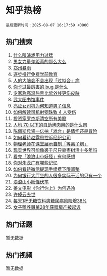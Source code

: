 # 知乎热榜

`最后更新时间：2025-08-07 16:17:59 +0800`

## 热门搜索

1. [什么叫演戏用力过猛](https://www.zhihu.com/search?q=%E4%BB%80%E4%B9%88%E5%8F%AB%E6%BC%94%E6%88%8F%E7%94%A8%E5%8A%9B%E8%BF%87%E7%8C%9B)
1. [男女力量差距真的那么大么](https://www.zhihu.com/search?q=%E7%94%B7%E5%A5%B3%E5%8A%9B%E9%87%8F%E5%B7%AE%E8%B7%9D%E7%9C%9F%E7%9A%84%E9%82%A3%E4%B9%88%E5%A4%A7%E4%B9%88)
1. [郑州暴雨](https://www.zhihu.com/search?q=%E9%83%91%E5%B7%9E%E6%9A%B4%E9%9B%A8)
1. [逐步推行免费学前教育](https://www.zhihu.com/search?q=%E9%80%90%E6%AD%A5%E6%8E%A8%E8%A1%8C%E5%85%8D%E8%B4%B9%E5%AD%A6%E5%89%8D%E6%95%99%E8%82%B2)
1. [人的大脑会不会出现「过拟合」病](https://www.zhihu.com/search?q=%E4%BA%BA%E7%9A%84%E5%A4%A7%E8%84%91%E4%BC%9A%E4%B8%8D%E4%BC%9A%E5%87%BA%E7%8E%B0%E3%80%8C%E8%BF%87%E6%8B%9F%E5%90%88%E3%80%8D%E7%97%85)
1. [你卡过最厉害的 bug 是什么](https://www.zhihu.com/search?q=%E4%BD%A0%E5%8D%A1%E8%BF%87%E6%9C%80%E5%8E%89%E5%AE%B3%E7%9A%84%20bug%20%E6%98%AF%E4%BB%80%E4%B9%88)
1. [专家称高温热黑比紫外线更伤皮肤](https://www.zhihu.com/search?q=%E4%B8%93%E5%AE%B6%E7%A7%B0%E9%AB%98%E6%B8%A9%E7%83%AD%E9%BB%91%E6%AF%94%E7%B4%AB%E5%A4%96%E7%BA%BF%E6%9B%B4%E4%BC%A4%E7%9A%AE%E8%82%A4)
1. [武大图书馆事件](https://www.zhihu.com/search?q=%E6%AD%A6%E5%A4%A7%E5%9B%BE%E4%B9%A6%E9%A6%86%E4%BA%8B%E4%BB%B6)
1. [亮证女司机为何知道男子信息](https://www.zhihu.com/search?q=%E4%BA%AE%E8%AF%81%E5%A5%B3%E5%8F%B8%E6%9C%BA%E4%B8%BA%E4%BD%95%E7%9F%A5%E9%81%93%E7%94%B7%E5%AD%90%E4%BF%A1%E6%81%AF)
1. [如何解读司机射钢珠致 4 人受伤](https://www.zhihu.com/search?q=%E5%A6%82%E4%BD%95%E8%A7%A3%E8%AF%BB%E5%8F%B8%E6%9C%BA%E5%B0%84%E9%92%A2%E7%8F%A0%E8%87%B4%204%20%E4%BA%BA%E5%8F%97%E4%BC%A4)
1. [投资家罗杰斯清空所有美股](https://www.zhihu.com/search?q=%E6%8A%95%E8%B5%84%E5%AE%B6%E7%BD%97%E6%9D%B0%E6%96%AF%E6%B8%85%E7%A9%BA%E6%89%80%E6%9C%89%E7%BE%8E%E8%82%A1)
1. [人均 70 以下的自助烤肉用的是什么肉](https://www.zhihu.com/search?q=%E4%BA%BA%E5%9D%87%2070%20%E4%BB%A5%E4%B8%8B%E7%9A%84%E8%87%AA%E5%8A%A9%E7%83%A4%E8%82%89%E7%94%A8%E7%9A%84%E6%98%AF%E4%BB%80%E4%B9%88%E8%82%89)
1. [陈佩斯斥资一亿拍「戏台」是情怀还是冒险](https://www.zhihu.com/search?q=%E9%99%88%E4%BD%A9%E6%96%AF%E6%96%A5%E8%B5%84%E4%B8%80%E4%BA%BF%E6%8B%8D%E3%80%8C%E6%88%8F%E5%8F%B0%E3%80%8D%E6%98%AF%E6%83%85%E6%80%80%E8%BF%98%E6%98%AF%E5%86%92%E9%99%A9)
1. [如何看待赵露思控诉经纪公司](https://www.zhihu.com/search?q=%E5%A6%82%E4%BD%95%E7%9C%8B%E5%BE%85%E8%B5%B5%E9%9C%B2%E6%80%9D%E6%8E%A7%E8%AF%89%E7%BB%8F%E7%BA%AA%E5%85%AC%E5%8F%B8)
1. [物理老师在课堂展示自制「等离子炮」](https://www.zhihu.com/search?q=%E7%89%A9%E7%90%86%E8%80%81%E5%B8%88%E5%9C%A8%E8%AF%BE%E5%A0%82%E5%B1%95%E7%A4%BA%E8%87%AA%E5%88%B6%E3%80%8C%E7%AD%89%E7%A6%BB%E5%AD%90%E7%82%AE%E3%80%8D)
1. [现实世界可能像裘千尺只靠枣树活十多年吗](https://www.zhihu.com/search?q=%E7%8E%B0%E5%AE%9E%E4%B8%96%E7%95%8C%E5%8F%AF%E8%83%BD%E5%83%8F%E8%A3%98%E5%8D%83%E5%B0%BA%E5%8F%AA%E9%9D%A0%E6%9E%A3%E6%A0%91%E6%B4%BB%E5%8D%81%E5%A4%9A%E5%B9%B4%E5%90%97)
1. [看完「浪浪山小妖怪」有何感想](https://www.zhihu.com/search?q=%E7%9C%8B%E5%AE%8C%E3%80%8C%E6%B5%AA%E6%B5%AA%E5%B1%B1%E5%B0%8F%E5%A6%96%E6%80%AA%E3%80%8D%E6%9C%89%E4%BD%95%E6%84%9F%E6%83%B3)
1. [你对朱龙广有哪些记忆](https://www.zhihu.com/search?q=%E4%BD%A0%E5%AF%B9%E6%9C%B1%E9%BE%99%E5%B9%BF%E6%9C%89%E5%93%AA%E4%BA%9B%E8%AE%B0%E5%BF%86)
1. [如何看待微信提现手续费下限调整](https://www.zhihu.com/search?q=%E5%A6%82%E4%BD%95%E7%9C%8B%E5%BE%85%E5%BE%AE%E4%BF%A1%E6%8F%90%E7%8E%B0%E6%89%8B%E7%BB%AD%E8%B4%B9%E4%B8%8B%E9%99%90%E8%B0%83%E6%95%B4)
1. [为何银行大厅坐的人很多实际干活的只有一个](https://www.zhihu.com/search?q=%E4%B8%BA%E4%BD%95%E9%93%B6%E8%A1%8C%E5%A4%A7%E5%8E%85%E5%9D%90%E7%9A%84%E4%BA%BA%E5%BE%88%E5%A4%9A%E5%AE%9E%E9%99%85%E5%B9%B2%E6%B4%BB%E7%9A%84%E5%8F%AA%E6%9C%89%E4%B8%80%E4%B8%AA)
1. [浪浪山小妖怪伏笔](https://www.zhihu.com/search?q=%E6%B5%AA%E6%B5%AA%E5%B1%B1%E5%B0%8F%E5%A6%96%E6%80%AA%E4%BC%8F%E7%AC%94)
1. [姜文电影《你行你上》为何遇冷](https://www.zhihu.com/search?q=%E5%A7%9C%E6%96%87%E7%94%B5%E5%BD%B1%E3%80%8A%E4%BD%A0%E8%A1%8C%E4%BD%A0%E4%B8%8A%E3%80%8B%E4%B8%BA%E4%BD%95%E9%81%87%E5%86%B7)
1. [许倬云去世](https://www.zhihu.com/search?q=%E8%AE%B8%E5%80%AC%E4%BA%91%E5%8E%BB%E4%B8%96)
1. [每天1杯无糖饮料患糖尿病风险增38%](https://www.zhihu.com/search?q=%E6%AF%8F%E5%A4%A91%E6%9D%AF%E6%97%A0%E7%B3%96%E9%A5%AE%E6%96%99%E6%82%A3%E7%B3%96%E5%B0%BF%E7%97%85%E9%A3%8E%E9%99%A9%E5%A2%9E38%25)
1. [女子赡养舅舅28年获赠房产被起诉](https://www.zhihu.com/search?q=%E5%A5%B3%E5%AD%90%E8%B5%A1%E5%85%BB%E8%88%85%E8%88%8528%E5%B9%B4%E8%8E%B7%E8%B5%A0%E6%88%BF%E4%BA%A7%E8%A2%AB%E8%B5%B7%E8%AF%89)

## 热门话题

暂无数据

## 热门视频

暂无数据